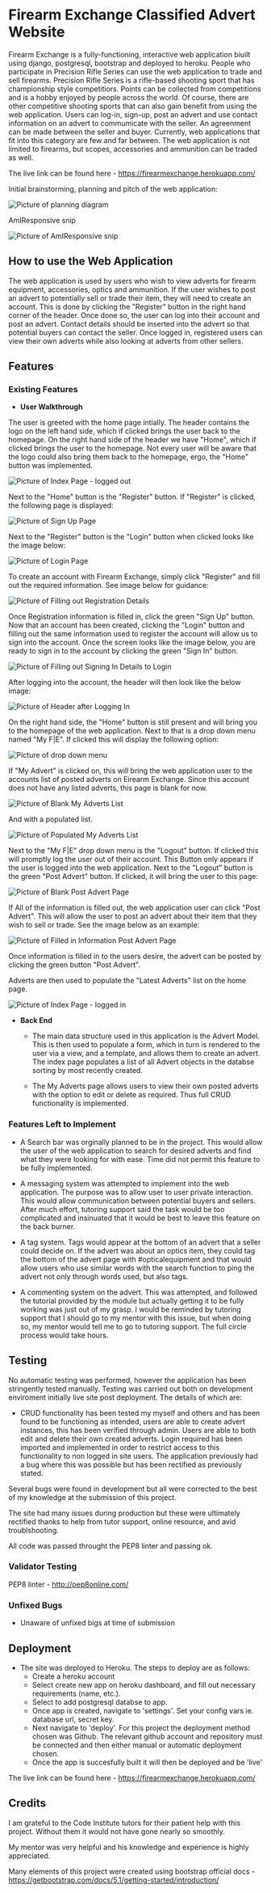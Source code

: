 # Firearm Exchange Classified Advert Website

Firearm Exchange is a fully-functioning, interactive web application biuilt using django, postgresql, bootstrap and deployed to heroku. People who participate in Precision Rifle Series can use the web application to trade and sell firearms. Precision Rifle Series is a rifle-based shooting sport that has championship style competitiors. Points can be collected from competitions and is a hobby enjoyed by people across the world. Of course, there are other competitive shooting sports that can also gain benefit from using the web application. Users can log-in, sign-up, post an advert and use contact information on an advert to commumicate with the seller. An agreenment can be made between the seller and buyer. Currently, web applications that fit into this category are few and far between. The web application is not limited to firearms, but scopes, accessories and ammunition can be traded as well. 



The live link can be found here - https://firearmexchange.herokuapp.com/

Initial brainstorming, planning and pitch of the web application: 

![Picture of planning diagram](media/readme_images/received_1181933939223231.webp) 

AmIResponsive snip

![Picture of AmIResponsive snip](media/readme_images/amiresponsive.png) 

## How to use the Web Application

The web application is used by users who wish to view adverts for firearm equipment, accessories, optics and ammunition. If the user wishes to post an advert to potentially sell or trade their item, they will need to create an account. This is done by clicking the "Register" button in the right hand corner of the header. Once done so, the user can log into their account and post an advert. Contact details should be inserted into the advert so that potential buyers can contact the seller. Once logged in, registered users can view their own adverts while also looking at adverts from other sellers. 

## Features

### Existing Features

- **User Walkthrough**

The user is greeted with the home page intially. The header contains the logo on the left hand side, which if clicked brings the user back to the homepage. On the right hand side of the header we have "Home", which if clicked brings the user to the homepage. Not every user will be aware that the logo could also bring them back to the homepage, ergo, the "Home" button was implemented. 

![Picture of Index Page - logged out](media/readme_images/indexpage1.png)

Next to the "Home" button is the "Register" button. If "Register" is clicked, the following page is displayed: 

![Picture of Sign Up Page](media/readme_images/signup.png)

Next to the "Register" button is the "Login" button when clicked looks like the image below:

![Picture of Login Page](media/readme_images/signin.png)

To create an account with Firearm Exchange, simply click "Register" and fill out the required information. See image below for guidance:

![Picture of Filling out Registration Details](media/readme_images/registration.png)

Once Registration information is filled in, click the green "Sign Up" button. Now that an account has been created, clicking the "Login" button and filling out the same information used to register the account will allow us to sign into the account. Once the screen looks like the image below, you are ready to sign in to the account by clicking the green "Sign In" button.

![Picture of Filling out Signing In Details to Login](media/readme_images/loggingin.png)

After logging into the account, the header will then look like the below image:

![Picture of Header after Logging In](media/readme_images/loggednav.png)

On the right hand side, the "Home" button is still present and will bring you to the homepage of the web application. Next to that is a drop down menu named "My F|E". If clicked this will display the following option:

![Picture of drop down menu](media/readme_images/dropdown.png)

If "My Advert" is clicked on, this will bring the web application user to the accounts list of posted adverts on Eirearm Exchange. Since this account does not have any listed adverts, this page is blank for now. 

![Picture of Blank My Adverts List](media/readme_images/myadvertsblank.png)

And with a populated list.

![Picture of Populated My Adverts List](media/readme_images/myadvertspopulated.png)

Next to the "My F|E" drop down menu is the "Logout" button. If clicked this will promptly log the user out of their account. This Button only appears if the user is logged into the web application. Next to the "Logout" button is the green "Post Advert" button. If clicked, it will bring the user to this page: 

![Picture of Blank Post Advert Page](media/readme_images/postadform.png)

If All of the information is filled out, the web application user can click "Post Advert". This will allow the user to post an advert about their item that they wish to sell or trade. See the image below as an example:

![Picture of Filled in Information Post Advert Page](media/readme_images/adformexample.png)

Once information is filled in to the users desire, the advert can be posted by clicking the green button "Post Advert".

Adverts are then used to populate the "Latest Adverts" list on the home page.

![Picture of Index Page - logged in](media/readme_images/indexpage2.png)


- **Back End**

  - The main data structure used in this application is the Advert Model. This is then used to populate a form, which in turn is rendered to the user via a view, and a template, and allows them to create an advert. The index page populates a list of all Advert objects in the databse sorting by most recently created. 

  - The My Adverts page allows users to view their own posted adverts with the option to edit or delete as required. Thus full CRUD functionality is implemented.


### Features Left to Implement

- A Search bar was orginally planned to be in the project. This would allow the user of the web application to search for desired adverts and find what they were looking for with ease. Time did not permit this feature to be fully implemented. 

- A messaging system was attempted to implement into the web application. The purpose was to allow user to user private interaction. This would allow communication between potential buyers and sellers. After much effort, tutoring support said the task would be too complicated and insinuated that it would be best to leave this feature on the back burner. 

- A tag system. Tags would appear at the bottom of an advert that a seller could decide on. If the advert was about an optics item, they could tag the bottom of the advert page with #opticalequipment and that would allow users who use similar words with the search function to ping the advert not only through words used, but also tags. 

- A commenting system on the advert. This was attempted, and followed the tutorial provided by the module but actually getting it to be fully working was just out of my grasp. I would be reminded by tutoring support that I should go to my mentor with this issue, but when doing so, my mentor would tell me to go to tutoring support. The full circle process would take hours. 

## Testing
No automatic testing was performed, however the application has been stringently tested manually. Testing was carried out both on development enviroment initially live site post deployment. The details of which are:

- CRUD functionality has been tested my myself and others and has been found to be functioning as intended, users are able to create advert instances, this has been verified through admin. Users are able to both edit and delete their own created adverts. Login required has been imported and implemented in order to restrict access to this functionality to non logged in site users. The application previously had a bug where this was possible but has been rectified as previously stated.
 
Several bugs were found in development but all were corrected to the best of my knowledge at the submission of this project. 

The site had many issues during production but these were ultimately rectified thanks to help from tutor support, online resource, and avid troublshooting.

All code was passed throught the PEP8 linter and passing ok.

### Validator Testing

PEP8 linter - http://pep8online.com/

### Unfixed Bugs

- Unaware of unfixed bigs at time of submission

## Deployment

- The site was deployed to Heroku. The steps to deploy are as follows:
  - Create a heroku account
  - Select create new app on heroku dashboard, and fill out necessary requirements (name, etc.).
  - Select to add postgresql databse to app.
  - Once app is created, navigate to 'settings'. Set your config vars ie. database url, secret key. 
  - Next navigate to 'deploy'. For this project the deployment method chosen was Github. The relevant github account and repository must be connected and then either manual or automatic deployment chosen.
  - Once the app is succesfully built it will then be deployed and be 'live'

The live link can be found here - https://firearmexchange.herokuapp.com/

## Credits

I am grateful to the Code Institute tutors for their patient help with this project. Without them it would not have gone nearly so smoothly.

My mentor was very helpful and his knowledge and experience is highly appreciated.

Many elements of this project were created using bootstrap official docs - https://getbootstrap.com/docs/5.1/getting-started/introduction/
